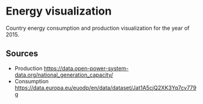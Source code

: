 # Energy visualization

Country energy consumption and production visualization for the year of 2015.

## Sources 
 * Production https://data.open-power-system-data.org/national_generation_capacity/
 * Consumption https://data.europa.eu/euodp/en/data/dataset/Jat1A5cjQ2XK3Yq7cv779g